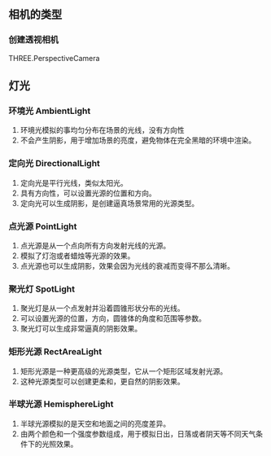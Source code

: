 
## 相机的类型
### 创建透视相机
THREE.PerspectiveCamera


## 灯光
### 环境光 AmbientLight
1. 环境光模拟的事均匀分布在场景的光线，没有方向性
2. 不会产生阴影，用于增加场景的亮度，避免物体在完全黑暗的环境中渲染。

### 定向光 DirectionalLight
1. 定向光是平行光线，类似太阳光。
2. 具有方向性，可以设置光源的位置和方向。
3. 定向光可以生成阴影，是创建逼真场景常用的光源类型。

### 点光源 PointLight
1. 点光源是从一个点向所有方向发射光线的光源。
2. 模拟了灯泡或者蜡烛等光源的效果。
3. 点光源也可以生成阴影，效果会因为光线的衰减而变得不那么清晰。

### 聚光灯 SpotLight
1. 聚光灯是从一个点发射并沿着圆锥形状分布的光线。
2. 可以设置光源的位置，方向，圆锥体的角度和范围等参数。
3. 聚光灯可以生成非常逼真的阴影效果。

### 矩形光源 RectAreaLight
1. 矩形光源是一种更高级的光源类型，它从一个矩形区域发射光源。
2. 这种光源类型可以创建更柔和，更自然的阴影效果。

### 半球光源 HemisphereLight
1. 半球光源模拟的是天空和地面之间的亮度差异。
2. 由两个颜色和一个强度参数组成，用于模拟日出，日落或者阴天等不同天气条件下的光照效果。